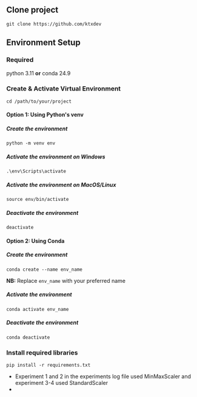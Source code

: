 ## Clone project
```shell
git clone https://github.com/ktxdev
```
## Environment Setup
### Required
python 3.11 **or** conda 24.9
### Create & Activate Virtual Environment
```shell
cd /path/to/your/project
```
#### Option 1: Using Python's venv
##### Create the environment
```shell
python -m venv env
```
##### Activate the environment on Windows
```shell
.\env\Scripts\activate
```
##### Activate the environment on MacOS/Linux
```shell
source env/bin/activate
```
##### Deactivate the environment
```shell
deactivate
```
#### Option 2: Using Conda
##### Create the environment
```shell
conda create --name env_name
```
**NB:** Replace ```env_name``` with your preferred name
##### Activate the environment
```shell
conda activate env_name
```
##### Deactivate the environment
```shell
conda deactivate
```
### Install required libraries
```shell
pip install -r requirements.txt
```
- Experiment 1 and 2 in the experiments log file used MinMaxScaler
and experiment 3-4 used StandardScaler
- 